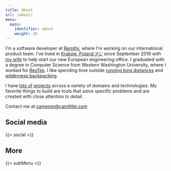 ```yaml
---
title: About
url: /about/
menu: 
  main:
    identifier: about
    weight: 10
---
```


I’m a software developer at [Remitly](https://grnh.se/3c4028751), where I’m
working on our international product team. I've lived in
[Kraków, Poland 🇵🇱](https://aackleinkrakow.blogspot.com) since September 2019 with
[my wife](https://cameronandaisha.love) to help start our new European
engineering office. I graduated with a degree in Computer Science from Western
Washington University, where I worked for
[ResTek](https://www.restek.wwu.edu/about/jobs/). I like spending time outside
[running long distances](https://www.strava.com/athletes/14856714) and
[wilderness backpacking](https://www.gaiagps.com/profile/13832/Cameron/).

I have [lots of](/tags/project/) [projects](/projects/) across a variety of
domains and technologies. My favorite things to build are tools that solve
specific problems and are created with close attention to detail.

Contact me at <cameron@camlittle.com>

## Social media

{{< social >}}

## More

{{< subMenu >}}
